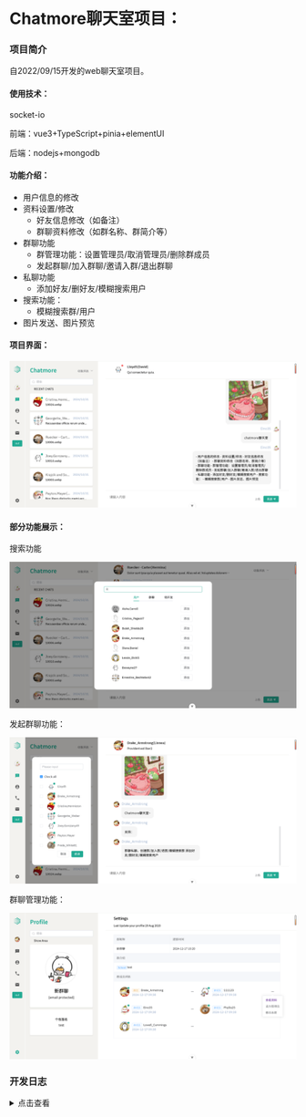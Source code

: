 # Chatmore聊天室项目：

### 项目简介

自2022/09/15开发的web聊天室项目。

#### 使用技术：

socket-io

前端：vue3+TypeScript+pinia+elementUI

后端：nodejs+mongodb

#### 功能介绍：

- 用户信息的修改
- 资料设置/修改
  - 好友信息修改（如备注）
  - 群聊资料修改（如群名称、群简介等）
- 群聊功能
  - 群管理功能：设置管理员/取消管理员/删除群成员
  - 发起群聊/加入群聊/邀请入群/退出群聊
- 私聊功能
  - 添加好友/删好友/模糊搜索用户
- 搜索功能：
  - 模糊搜索群/用户
- 图片发送、图片预览



#### 项目界面：

![image-20241217101629283](assets/image-20241217101629283.png)

#### 部分功能展示：

搜索功能

![image-20241217101707216](assets/image-20241217101707216.png)

发起群聊功能：

![image-20241217101745411](assets/image-20241217101745411.png)

群聊管理功能：

![image-20241217102128798](assets/image-20241217102128798.png)

### 开发日志

<details>
<summary>点击查看</summary>

#### 项目创建流程：基于 vite 创建

```
npm create vue@latest
pinia√
router√
```

#### 引入ant-design

```
npm install ant-design-vue@4.x --save
```

由于使用的是Vite，采用按需引入的方式：

https://antdv.com/docs/vue/introduce-cn

（后面改用elementui了）

#### 想法记录：

想要做有伸缩按钮的侧边栏（不适合，已pass

将数据存在pinia里，在pinia中初始化socket连接和监听socket事件。

#### 开发心路历程：

9.15~9.17

发送注册邮件，存储注册用户信息

token验证登录

查询用户是否存在，某用户是否为另一用户好友，查询群，查询用户是否在群中

获取用户信息，修改用户信息，用户的好友信息（备注）

9.18：

发送重置密码邮件，加载重置密码页面，重置密码

9.18~9.19：

发起好友请求，处理好友申请

文件上传

9.19~9.20：

建群，邀请入群，申请入群

（到9.20为止主要是后端开发）

9.20至10/19：

- 群功能重写&优化

- 私聊、群聊重写。

- 实现：实时聊天，实时发送、接收好友申请、加群申请，处理好友申请、群聊邀请9.25

- 首页界面构建：聊天信息+申请/邀请信息+好友列表

- 优化细节：消息滚动到底部、刷新聊天列表、在聊天列表中实时显示最新message和time。

10/13：

还在整理思路。

- 学习了mongodb假数据生成，不过生成的假数据细节处还有待优化。

- 发现pinia持久化插件会带来pinia数据更新慢的问题，不知是否因为localstorage存取引起，前段时间一直被这个问题折磨。

  （10/13，似乎还存在，但关闭后确实快了很多。）

  （11/10，发现其实是调试插件带来的问题，已解决。）

- 优化了关于计算群聊未读消息数的问题，可以给群成员设置lastViewedAt，然后和从低往高排序后的群消息比较，计算得到未读消息数。

- PersonCard组件应绑定点击事件，向index.vue传递id，然后index.vue再根据id生成聊天页面。

- GroupGather获取不到Message，还待解决。

```javascript
const groupMessagePromise = groupMap.map(async (item) => {
      const groupMessages = await Group_Message.find({ groupId: item.groupId }).sort({ timestamp: 1 });
      for (const message of groupMessages) {
        if (!userArr[message.userId]) {
          userArr[message.userId] = await this.userRepository.findOne({ userId: message.userId });
        }
      }
      return groupMessages;
    });
```

10/14：

GroupGather已经获取到Message！但我有个疑惑，为什么直接向find到的对象插入数据不行，重构融合后就行？这是个还待解决的问题。（已解决。）

userGather还有些问题。

pinia数据更新慢的问题解决了！！！退出重进会有上一个用户残留数据的问题也解决了，this.$reset()，以及在组件中引入pinia数据时要用computed

10/18：

优化了ChatList-PersonCard监听代码，减少了性能开销，以及新加了自动刷新聊天列表，将最新消息顶上前端的功能。遇到了很多bug。

```typescript
// 监听 messageGather 的变化
watch(() => chatStore.messageGather[id], (newMessageGather) => {
  if (id && newMessageGather && Array.isArray(newMessageGather)) {
    if (newMessageGather.length !== 0) {
      message.value = newMessageGather.at(-1).messageText;
    }
    //将刷新聊天列表的功能放到这里，这样无论是接还是收，只要messageGather改变了都可以刷新聊天列表
    const index=chatMap.value.findIndex(item=>item.id===id);
    const item = chatMap.value.splice(index,1)[0]
    item.timestamp=new Date()
    chatMap.value.unshift(item);
  }
}, { deep: true ,immediate:true}); // 深度监听
```

chatMap.splice返回的是Array，要想拿到被删除的数据需要配合索引值。

10/21~10/22：

- 发起加好友申请
- 通过/拒绝/忽视好友申请
- 好友申请被通过

问题：![image-20241022153213035](assets/image-20241022153213035.png)

10/23：

写到删除好友逻辑时发现，如果单纯地删除userGather中key为id的部分，会连同群成员信息、请求用户信息一起丢失，所以最好是userGather中存储基础信息，friendGather中存储好友信息，并将Member信息存入groupGather中。

删除的时候只需删除friendGather部分就可以。

![image-20241023112712571](assets/image-20241023112712571.png)

userGather中存储基本信息：_id，username,state,profilePicture,signature

<img src="C:\Users\sleepypup\AppData\Roaming\Typora\typora-user-images\image-20241023112212310.png" alt="image-20241023112212310" style="zoom:70%;" />

friendGather中存储好友信息：_id，createdAt，profilePicture，signature，lastViewedAt

<img src="C:\Users\sleepypup\AppData\Roaming\Typora\typora-user-images\image-20241023112308632.png" alt="image-20241023112308632" style="zoom:80%;" />

MemberGather中存储群组成员信息？

将memberData存入groupGather里？

```
groupGather.members{

​	id{
		_id:...,
		role:...
​	}

}
```

![image-20241023113110324](assets/image-20241023113110324.png)

有些冗余。

![image-20241023223050434](assets/image-20241023223050434.png)





![image-20241025223021060](assets/image-20241025223021060.png)

已开发到建群和邀请进群功能：

优化：点开群聊天页面时才获取相关members数据，也就将members的userDetail信息存入userGather中，然后在群中加入admin信息。

10/26：

优化一些细节。

接下来要做的事：

- search识别好友和非好友
- input框模糊搜索
- 解决点击聊天卡片跳转双页面bug（冒泡了
- 解决改变query参数但路由相同时页面不会跳转bug
- 监听socket事件发送通知
- 屏蔽群消息
- 群邀请
- 群资料修改页面
- 优化：??运算符

细枝末节bug：

- 邀请入群时初始页面的checkAll不会根据include自动变换

![image-20241026223056884](assets/image-20241026223056884.png)

已实现：

- groupNickname更改 10.27
- 优化了getAllData中获取request的逻辑
- 退群
- 申请入群（广播所有管理员）（后面需要优化，入群的通知信息需要广播给所有在群内的群员）
- 优化了刷新页面重新connect到服务器的代码
- 优化了退出登录逻辑，防止页面跳转前token已经移除，造成退出时聊天页面仍旧进行路由请求的bug![image-20241027203529690](assets/image-20241027203529690.png)

待优化：senders和members最好合并到一起。（现在看来好像不是，公告信息不能广播给已经退群的sender）

优化群聊member结构

</details>


